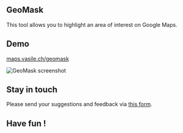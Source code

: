 ## GeoMask
This tool allows you to highlight an area of interest on Google Maps.

## Demo
[maps.vasile.ch/geomask](http://maps.vasile.ch/geomask/)

![GeoMask screenshot](https://raw.github.com/vasile/geomask/master/static/images/embed_social_600px.png "GeoMask screenshot")

## Stay in touch

Please send your suggestions and feedback via [this form](https://docs.google.com/forms/d/1ZWCqfF8OvRBlMPHMc5FbL6T3zYhQ-p18B8IIwMt1sRs/viewform).

## Have fun !